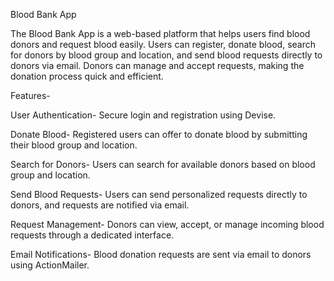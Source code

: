 Blood Bank App

The Blood Bank App is a web-based platform that helps users find blood donors and request blood easily. Users can register, donate blood, search for donors by blood group and location, and send blood requests directly to donors via email. Donors can manage and accept requests, making the donation process quick and efficient.

Features-

User Authentication-
Secure login and registration using Devise.

Donate Blood-
Registered users can offer to donate blood by submitting their blood group and location.

Search for Donors-
Users can search for available donors based on blood group and location.

Send Blood Requests-
Users can send personalized requests directly to donors, and requests are notified via email.

Request Management-
Donors can view, accept, or manage incoming blood requests through a dedicated interface.

Email Notifications-
Blood donation requests are sent via email to donors using ActionMailer.
